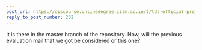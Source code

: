 ```yaml
---
post_url: https://discourse.onlinedegree.iitm.ac.in/t/tds-official-project1-discrepencies/171141/278
reply_to_post_number: 232
---
```

It is there in the master branch of the repository. Now, will the previous evaluation mail that we got be considered or this one?